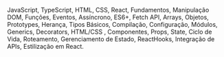 JavaScript, TypeScript, HTML, CSS, React, Fundamentos, Manipulação DOM, Funções, Eventos, Assíncrono, ES6+, Fetch API, Arrays, Objetos, Prototypes, Herança, Tipos Básicos, Compilação, Configuração, Módulos, Generics, Decorators, HTML/CSS , Componentes, Props, State, Ciclo de Vida, Roteamento, Gerenciamento de Estado, ReactHooks, Integração de APIs, Estilização em React.
